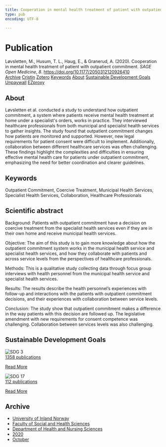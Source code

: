 ```yaml
---
title: Cooperation in mental health treatment of patient with outpatient commitment
type: pub
encoding: UTF-8

---
```

<h1>Publication</h1>
<article id="csl-bib-container-PWN5R6FL" class="csl-bib-container">
  <div class="csl-bib-body"> <div class="csl-entry">Løvsletten, M., Husum, T. L., Haug, E., &#38; Granerud, A. (2020). Cooperation in mental health treatment of patient with outpatient commitment. <i>SAGE Open Medicine</i>, <i>8</i>. <a href="https://doi.org/10.1177/2050312120926410">https://doi.org/10.1177/2050312120926410</a></div> </div>
  <div class="csl-bib-buttons">
    <a href="#taxonomy-article-PWN5R6FL" alt="archive" class="csl-bib-button">Archive</a>
    <a href="https://app.cristin.no/results/show.jsf?id=1842531" alt="Cristin" class="csl-bib-button">Cristin</a>
    <a href="http://zotero.org/groups/5881554/items/PWN5R6FL" alt="Zotero" class="csl-bib-button">Zotero</a>
    <a href="#keywords-article-PWN5R6FL" alt="keywords" class="csl-bib-button">Keywords</a>
    <a href="#about-article-PWN5R6FL" alt="about_pub" class="csl-bib-button">About</a>
    <a href="#sdg-article-PWN5R6FL" alt="sdg" class="csl-bib-button">Sustainable Development Goals</a>
    <a href="https://doi.org/10.1177/2050312120926410" alt="Unpaywall" class="csl-bib-button">Unpaywall</a>
    <a href="https://doi.org/10.1177/2050312120926410" alt="EZproxy" class="csl-bib-button">EZproxy</a>
  </div>
  <div id="csl-bib-meta-container-PWN5R6FL"></div>
</article>
<div id="csl-bib-meta-PWN5R6FL" class="csl-bib-meta">
  <article id="about-article-PWN5R6FL" class="about_pub-article">
    <h1>About</h1>
    Løvsletten et al. conducted a study to understand how outpatient commitment, a system where patients receive mental health treatment at home under a specialist's orders, works in practice. They interviewed healthcare professionals from both municipal and specialist health services to gather insights. The study found that outpatient commitment changes how patients are monitored and supported. However, new legal requirements for patient consent were difficult to implement. Additionally, collaboration between different healthcare services was often challenging. These findings highlight the complexities and difficulties in ensuring effective mental health care for patients under outpatient commitment, emphasizing the need for better coordination and clearer guidelines.
  </article>
  <article id="keywords-article-PWN5R6FL" class="keywords-article">
    <h1>Keywords</h1>
    Outpatient Commitment, Coercive Treatment, Municipal Health Services, Specialist Health Services, Collaboration, Healthcare Professionals
  </article>
  <article id="abstract-article-PWN5R6FL" class="abstract-article">
    <h1>Scientific abstract</h1>
    Background: 
Patients with outpatient commitment have a decision on coercive treatment from the specialist health services even if they are in their own home and receive municipal health services. 
 
Objective: 
The aim of this study is to gain more knowledge about how the outpatient commitment system works in the municipal health service and specialist health services, and how they collaborate with patients and across service levels from the perspectives of healthcare professionals. 
 
Methods: 
This is a qualitative study collecting data through focus group interviews with health personnel from the municipal health service and specialist health services. 
 
Results: 
The results describe the health personnel’s experiences with follow-up and interactions with the patients with outpatient commitment decisions, and their experiences with collaboration between service levels. 
 
Conclusion: 
The study show that outpatient commitment makes a difference in the way patients with this decision are followed up. The legislative amendment with new requirements for consent competence was challenging. Collaboration between services levels was also challenging.
  </article>
  <article id="sdg-article-PWN5R6FL" class="sdg-article">
    <h1>Sustainable Development Goals</h1>
    <div class="sdg-container"><div id="sdg3" class="sdg">
        <img src="{{< params subfolder >}}images/sdg/sdg03_en.png" class="image" alt="SDG 3">
        <div class="sdg-overlay">
          <a href="{{< params subfolder >}}en/archive/?sdg=3#archive" class="sdg-publication-count"><span>1358</span> publications</a>
          <p><a href="https://sdgs.un.org/goals/goal3" class="sdg-read-more">Read More</a></p>
        </div>
      </div> <div id="sdg17" class="sdg">
        <img src="{{< params subfolder >}}images/sdg/sdg17_en.png" class="image" alt="SDG 17">
        <div class="sdg-overlay">
          <a href="{{< params subfolder >}}en/archive/?sdg=17#archive" class="sdg-publication-count"><span>112</span> publications</a>
          <p><a href="https://sdgs.un.org/goals/goal17" class="sdg-read-more">Read More</a></p>
        </div>
      </div></div>
  </article>
  <article id="taxonomy-article-PWN5R6FL" class="taxonomy-article">
    <h1>Archive</h1>
    <ul>
      <li><a href="{{< params subfolder >}}en/archive/?key=3DCRN523">University of Inland Norway</a></li>
      <li><a href="{{< params subfolder >}}en/archive/?key=IDKFS3MX">Faculty of Social and Health Sciences</a></li>
      <li><a href="{{< params subfolder >}}en/archive/?key=GTV4ECMZ">Department of Health and Nursing Sciences</a></li>
      <li><a href="{{< params subfolder >}}en/archive/?key=LNJIKLR2">2020</a></li>
      <li><a href="{{< params subfolder >}}en/archive/?key=95UGTTLG">October</a></li>
    </ul>
  </article>
</div>
